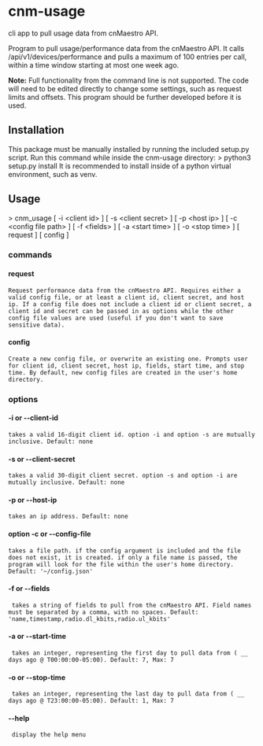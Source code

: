 # cnm-usage
cli app to pull usage data from cnMaestro API.

Program to pull usage/performance data from the cnMaestro API. It calls /api/v1/devices/performance and pulls a maximum of 100 entries per call, within a time window starting at most one week ago.

**Note:** Full functionality from the command line is not supported. The code will need to be edited directly to change some settings, such as request limits and offsets. This program should be further developed before it is used.

## Installation
This package must be manually installed by running the included setup.py script. Run this command while inside the cnm-usage directory:
      \> python3 setup.py install
It is recommended to install inside of a python virtual environment, such as venv. 

## Usage

   \> cnm_usage \[ -i \<client id> ] \[ -s \<client secret> ] \[ -p \<host ip> ] \[ -c \<config file path> ] \[ -f \<fields> ] \[ -a \<start time> ] \[ -o \<stop time> ] \[ request ] \[ config ]
  
  ### commands
  #### request
    Request performance data from the cnMaestro API. Requires either a valid config file, or at least a client id, client secret, and host ip. If a config file does not include a client id or client secret, a client id and secret can be passed in as options while the other config file values are used (useful if you don't want to save sensitive data).
  
  #### config
    Create a new config file, or overwrite an existing one. Prompts user for client id, client secret, host ip, fields, start time, and stop time. By default, new config files are created in the user's home directory.
    
  ### options 
  #### -i or --client-id
    takes a valid 16-digit client id. option -i and option -s are mutually inclusive. Default: none
  
  #### -s or --client-secret
    takes a valid 30-digit client secret. option -s and option -i are mutually inclusive. Default: none
    
  #### -p or --host-ip
    takes an ip address. Default: none
    
  #### option -c or --config-file
    takes a file path. if the config argument is included and the file does not exist, it is created. if only a file name is passed, the program will look for the file within the user's home directory. Default: '~/config.json'
  
  #### -f or --fields
     takes a string of fields to pull from the cnMaestro API. Field names must be separated by a comma, with no spaces. Default: 'name,timestamp,radio.dl_kbits,radio.ul_kbits'
     
  #### -a or --start-time
     takes an integer, representing the first day to pull data from ( __ days ago @ T00:00:00-05:00). Default: 7, Max: 7
     
  #### -o or --stop-time
     takes an integer, representing the last day to pull data from ( __ days ago @ T23:00:00-05:00). Default: 1, Max: 7
  
  #### --help
     display the help menu
